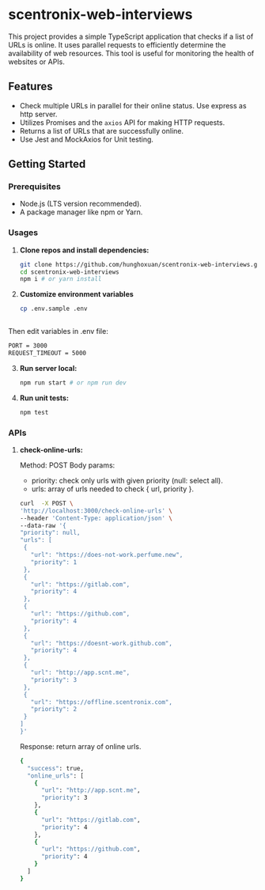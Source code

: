 # scentronix-web-interviews

This project provides a simple TypeScript application that checks if a list of URLs is online. It uses parallel requests to efficiently determine the availability of web resources. This tool is useful for monitoring the health of websites or APIs.

## Features

- Check multiple URLs in parallel for their online status. Use express as http server.
- Utilizes Promises and the `axios` API for making HTTP requests.
- Returns a list of URLs that are successfully online.
- Use Jest and MockAxios for Unit testing.

## Getting Started

### Prerequisites

- Node.js (LTS version recommended).
- A package manager like npm or Yarn.

### Usages

1. **Clone repos and install dependencies:**
   ```bash
   git clone https://github.com/hunghoxuan/scentronix-web-interviews.git
   cd scentronix-web-interviews
   npm i # or yarn install
   
2. **Customize environment variables**
   ```bash
   cp .env.sample .env
  
  Then edit variables in .env file:
   ```bash
   PORT = 3000
   REQUEST_TIMEOUT = 5000
   ```  
3. **Run server local:**
   ```bash
   npm run start # or npm run dev
   
4. **Run unit tests:**
   ```bash
   npm test

### APIs

1. **check-online-urls:**

   Method: POST 
   Body params: 
   - priority: check only urls with given priority (null: select all). 
   - urls: array of urls needed to check { url, priority }.
     
    ```bash
    curl  -X POST \
    'http://localhost:3000/check-online-urls' \
    --header 'Content-Type: application/json' \
    --data-raw '{
    "priority": null,
    "urls": [
     {
       "url": "https://does-not-work.perfume.new",
       "priority": 1
     },
     {
       "url": "https://gitlab.com",
       "priority": 4
     },
     {
       "url": "https://github.com",
       "priority": 4
     },
     {
       "url": "https://doesnt-work.github.com",
       "priority": 4
     },
     {
       "url": "http://app.scnt.me",
       "priority": 3
     },
     {
       "url": "https://offline.scentronix.com",
       "priority": 2
     }
    ]
    }'
    ```

   Response: return array of online urls.
     ```bash
     {
       "success": true,
       "online_urls": [
         {
           "url": "http://app.scnt.me",
           "priority": 3
         },
         {
           "url": "https://gitlab.com",
           "priority": 4
         },
         {
           "url": "https://github.com",
           "priority": 4
         }
       ]
     }
     ```
